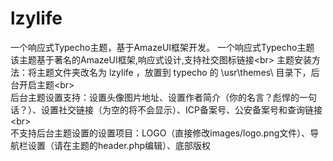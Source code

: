 # lzylife
一个响应式Typecho主题，基于AmazeUI框架开发。
一个响应式Typecho主题 该主题基于著名的AmazeUI框架,响应式设计,支持社交图标链接\<br>
主题安装方法：将主题文件夹改名为 lzylife ，放置到 typecho 的 \usr\themes\ 目录下，后台开启主题\<br>  
后台主题设置支持：设置头像图片地址、设置作者简介（你的名言？彪悍的一句话？）、设置社交链接（为空的将不会显示）、ICP备案号、公安备案号和查询链接\<br>  
不支持后台主题设置的设置项目：LOGO（直接修改images/logo.png文件）、导航栏设置（请在主题的header.php编辑）、底部版权
